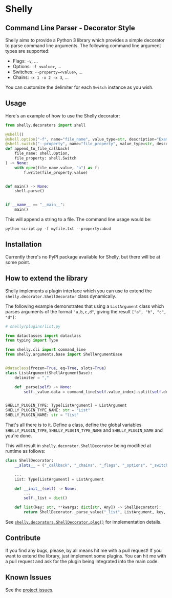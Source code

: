 # Shelly

## Command Line Parser - Decorator Style

Shelly aims to provide a Python 3 library which provides a simple decorator to parse command line arguments. The following command line argument types are supported:

* Flags: `-v`, ...
* Options: `-f <value>`, ...
* Switches: `--property=<value>`, ...
* Chains: `-x 1 -x 2 -x 3`, ...

You can customize the delimiter for each `Switch` instance as you wish.

## Usage

Here's an example of how to use the Shelly decorator:
```python
from shelly.decorators import shell

@shell()
@shell.option("-f", name="file_name", value_type=str, description="Example file name", required=True)
@shell.switch("--property", name="file_property", value_type=str, description="Property to add to the file", required=False, delimiter=":")
def append_to_file_callback(
    file_name: shell.Option,
    file_property: shell.Switch
) -> None:
    with open(file_name.value, "a") as f:
        f.write(file_property.value)


def main() -> None:
    shell.parse()


if __name__ == "__main__":
    main()
```

This will append a string to a file. The command line usage would be:
```shell
python script.py -f myfile.txt --property:abcd
```

## Installation

Currently there's no PyPI package available for Shelly, but there will be at some point.

## How to extend the library

Shelly implements a plugin interface which you can use to extend the `shelly.decorator.ShellDecorator` class dynamically.

The following example demonstrates that using a `ListArgument` class which parses arguments of the format `"a,b,c,d"`, giving the result `["a", "b", "c", "d"]`:
```python
# shelly/plugins/list.py

from dataclasses import dataclass
from typing import Type

from shelly.cli import command_line
from shelly.arguments.base import ShellArgumentBase


@dataclass(frozen=True, eq=True, slots=True)
class ListArgument(ShellArgumentBase):
    delimiter = ","

    def _parse(self) -> None:
        self._value.data = command_line[self.value_index].split(self.delimiter)


SHELLY_PLUGIN_TYPE: Type[ListArgument] = ListArgument
SHELLY_PLUGIN_TYPE_NAME: str = "List"
SHELLY_PLUGIN_NAME: str = "list"
```

That's all there is to it. Define a class, define the global variables `SHELLY_PLUGIN_TYPE`, `SHELLY_PLUGIN_TYPE_NAME` and `SHELLY_PLUGIN_NAME` and you're done.

This will result in `shelly.decorator.ShellDecorator` being modified at runtime as follows:

```python
class ShellDecorator:
    __slots__ = ("_callback", "_chains", "_flags", "_options", "_switches", "_list")

    ...
    List: Type[ListArgument] = ListArgument

    def __init__(self) -> None:
        ...
        self._list = dict()

    def list(key: str, **kwargs: dict[str, Any]) -> ShellDecorator):
        return ShellDecorator._parse_value("_list", ListArgument, key, **kwargs)
```

See [`shelly.decorators.ShellDecorator.plug()`](shelly/decorators.py#L193) for implementation details.

## Contribute

If you find any bugs, please, by all means hit me with a pull request! If you want to extend the library, just implement some plugins. You can hit me with a pull request and ask for the plugin being integrated into the main code.

## Known Issues

See the [project issues](https://github.com/thetredev/shelly/issues).
